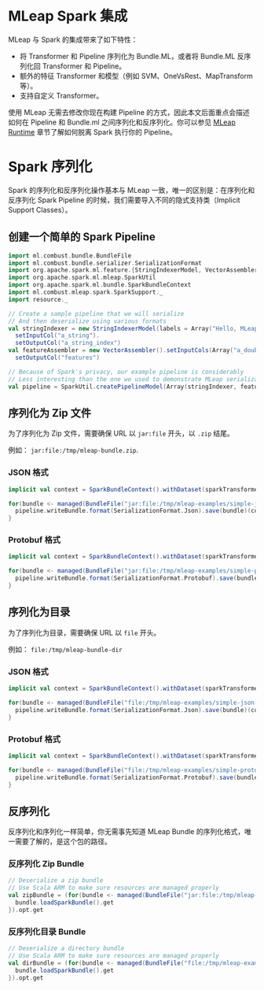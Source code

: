 # MLeap Spark 集成

MLeap 与 Spark 的集成带来了如下特性：

* 将 Transformer 和 Pipeline 序列化为 Bundle.ML，或者将 Bundle.ML 反序列化回 Transformer 和 Pipeline。
* 额外的特征 Transformer 和模型（例如 SVM、OneVsRest、MapTransform 等）。
* 支持自定义 Transformer。

使用 MLeap 无需去修改你现在构建 Pipeline 的方式，因此本文后面重点会描述如何在 Pipeline 和 Bundle.ml 之间序列化和反序列化。你可以参见 [MLeap Runtime](../mleap-runtime/index.md) 章节了解如何脱离 Spark 执行你的 Pipeline。

# Spark 序列化

Spark 的序列化和反序列化操作基本与 MLeap 一致，唯一的区别是：在序列化和反序列化 Spark Pipeline 的时候，我们需要导入不同的隐式支持类（Implicit Support Classes）。

## 创建一个简单的 Spark Pipeline

```scala
import ml.combust.bundle.BundleFile
import ml.combust.bundle.serializer.SerializationFormat
import org.apache.spark.ml.feature.{StringIndexerModel, VectorAssembler}
import org.apache.spark.ml.mleap.SparkUtil
import org.apache.spark.ml.bundle.SparkBundleContext
import ml.combust.mleap.spark.SparkSupport._
import resource._

// Create a sample pipeline that we will serialize
// And then deserialize using various formats
val stringIndexer = new StringIndexerModel(labels = Array("Hello, MLeap!", "Another row")).
  setInputCol("a_string").
  setOutputCol("a_string_index")
val featureAssembler = new VectorAssembler().setInputCols(Array("a_double")).
  setOutputCol("features")

// Because of Spark's privacy, our example pipeline is considerably
// Less interesting than the one we used to demonstrate MLeap serialization
val pipeline = SparkUtil.createPipelineModel(Array(stringIndexer, featureAssembler))
```

## 序列化为 Zip 文件

为了序列化为 Zip 文件，需要确保 URL 以 `jar:file` 开头，以 `.zip` 结尾。

例如： `jar:file:/tmp/mleap-bundle.zip`.

### JSON 格式

```scala
implicit val context = SparkBundleContext().withDataset(sparkTransformed)

for(bundle <- managed(BundleFile("jar:file:/tmp/mleap-examples/simple-json.zip"))) {
  pipeline.writeBundle.format(SerializationFormat.Json).save(bundle)(context)
}
```

### Protobuf 格式

```scala
implicit val context = SparkBundleContext().withDataset(sparkTransformed)

for(bundle <- managed(BundleFile("jar:file:/tmp/mleap-examples/simple-protobuf.zip"))) {
  pipeline.writeBundle.format(SerializationFormat.Protobuf).save(bundle)(context)
}
```

## 序列化为目录

为了序列化为目录，需要确保 URL 以 `file` 开头。

例如： `file:/tmp/mleap-bundle-dir`

### JSON 格式

```scala
implicit val context = SparkBundleContext().withDataset(sparkTransformed)

for(bundle <- managed(BundleFile("file:/tmp/mleap-examples/simple-json-dir"))) {
  pipeline.writeBundle.format(SerializationFormat.Json).save(bundle)(context)
}
```

### Protobuf 格式

```scala
implicit val context = SparkBundleContext().withDataset(sparkTransformed)

for(bundle <- managed(BundleFile("file:/tmp/mleap-examples/simple-protobuf-dir"))) {
  pipeline.writeBundle.format(SerializationFormat.Protobuf).save(bundle)(context)
}
```

## 反序列化

反序列化和序列化一样简单，你无需事先知道 MLeap Bundle 的序列化格式，唯一需要了解的，是这个包的路径。

### 反序列化 Zip Bundle

```scala
// Deserialize a zip bundle
// Use Scala ARM to make sure resources are managed properly
val zipBundle = (for(bundle <- managed(BundleFile("jar:file:/tmp/mleap-examples/simple-json.zip"))) yield {
  bundle.loadSparkBundle().get
}).opt.get
```

### 反序列化目录 Bundle

```scala
// Deserialize a directory bundle
// Use Scala ARM to make sure resources are managed properly
val dirBundle = (for(bundle <- managed(BundleFile("file:/tmp/mleap-examples/simple-json-dir"))) yield {
  bundle.loadSparkBundle().get
}).opt.get
```
